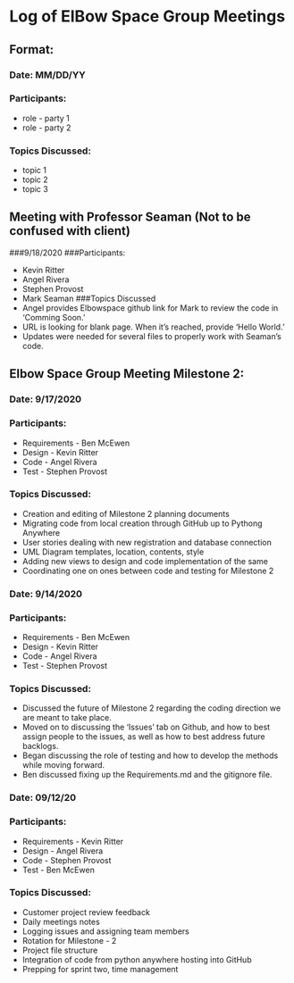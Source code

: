 # Log of ElBow Space Group Meetings

## Format:
### Date: MM/DD/YY
### Participants: 
* role - party 1
* role - party 2
### Topics Discussed:
* topic 1
* topic 2
* topic 3


## Meeting with Professor Seaman (Not to be confused with client)
###9/18/2020
###Participants: 
* Kevin Ritter 
* Angel Rivera 
* Stephen Provost 
* Mark Seaman
###Topics Discussed
* Angel provides Elbowspace github link for Mark to review the code in ‘Comming Soon.’
* URL is looking for blank page. When it’s reached, provide ‘Hello World.’
* Updates were needed for several files to properly work with Seaman’s code.

## Elbow Space Group Meeting Milestone 2:

### Date: 9/17/2020
### Participants:
* Requirements - Ben McEwen
* Design - Kevin Ritter
* Code - Angel Rivera
* Test - Stephen Provost
### Topics Discussed:
* Creation and editing of Milestone 2 planning documents
* Migrating code from local creation through GitHub up to Pythong Anywhere
* User stories dealing with new registration and database connection
* UML Diagram templates, location, contents, style
* Adding new views to design and code implementation of the same
* Coordinating one on ones between code and testing for Milestone 2

### Date: 9/14/2020
### Participants:
* Requirements - Ben McEwen
* Design - Kevin Ritter
* Code - Angel Rivera
* Test - Stephen Provost
### Topics Discussed:
* Discussed the future of Milestone 2 regarding the coding direction we are meant to take place.
* Moved on to discussing the ‘Issues’ tab on Github, and how to best assign people to the issues, as well as how to best address future backlogs.
* Began discussing the role of testing and how to develop the methods while moving forward.
* Ben discussed fixing up the Requirements.md and the gitignore file.


### Date: 09/12/20
### Participants:
* Requirements - Kevin Ritter
* Design - Angel Rivera
* Code - Stephen Provost
* Test - Ben McEwen
### Topics Discussed:
* Customer project review feedback
* Daily meetings notes
* Logging issues and assigning team members
* Rotation for Milestone - 2
* Project file structure
* Integration of code from python anywhere hosting into GitHub
* Prepping for sprint two, time management
